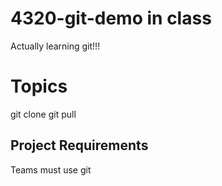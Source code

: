 # 4320-git-demo in class

Actually learning git!!!

# Topics 
git clone
git pull

## Project Requirements

Teams must use git